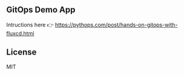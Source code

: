 ## GitOps Demo App

Intructions here 👉 https://pythops.com/post/hands-on-gitops-with-fluxcd.html

## License
MIT
